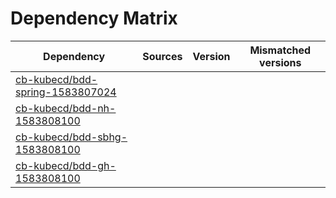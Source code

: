 # Dependency Matrix

Dependency | Sources | Version | Mismatched versions
---------- | ------- | ------- | -------------------
[cb-kubecd/bdd-spring-1583807024](https://github.com/cb-kubecd/bdd-spring-1583807024.git) |  | []() | 
[cb-kubecd/bdd-nh-1583808100](https://github.com/cb-kubecd/bdd-nh-1583808100.git) |  | []() | 
[cb-kubecd/bdd-sbhg-1583808100](https://github.com/cb-kubecd/bdd-sbhg-1583808100.git) |  | []() | 
[cb-kubecd/bdd-gh-1583808100](https://github.com/cb-kubecd/bdd-gh-1583808100.git) |  | []() | 
